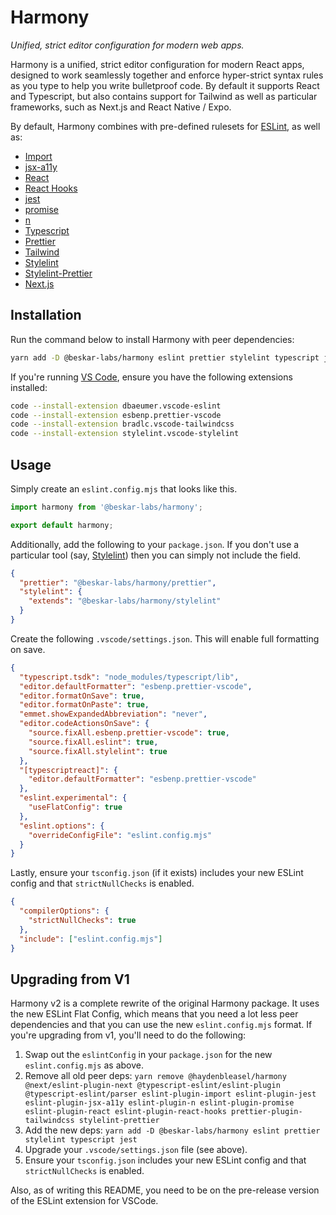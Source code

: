 # Harmony

_Unified, strict editor configuration for modern web apps._

Harmony is a unified, strict editor configuration for modern React apps, designed to work seamlessly together and enforce hyper-strict syntax rules as you type to help you write bulletproof code. By default it supports React and Typescript, but also contains support for Tailwind as well as particular frameworks, such as Next.js and React Native / Expo.

By default, Harmony combines with pre-defined rulesets for [ESLint](https://eslint.org/), as well as:

- [Import](https://www.npmjs.com/package/eslint-plugin-import)
- [jsx-a11y](https://www.npmjs.com/package/eslint-plugin-jsx-a11y)
- [React](https://www.npmjs.com/package/eslint-plugin-react)
- [React Hooks](https://www.npmjs.com/package/eslint-plugin-react-hooks)
- [jest](https://www.npmjs.com/package/eslint-plugin-jest)
- [promise](https://www.npmjs.com/package/eslint-plugin-promise)
- [n](https://www.npmjs.com/package/eslint-plugin-n)
- [Typescript](https://www.npmjs.com/package/@typescript-eslint/eslint-plugin)
- [Prettier](https://www.npmjs.com/package/eslint-plugin-prettier)
- [Tailwind](https://github.com/tailwindlabs/prettier-plugin-tailwindcss)
- [Stylelint](https://stylelint.io/)
- [Stylelint-Prettier](https://www.npmjs.com/package/stylelint-prettier)
- [Next.js](https://nextjs.org/docs/basic-features/eslint#eslint-plugin)

## Installation

Run the command below to install Harmony with peer dependencies:

```sh
yarn add -D @beskar-labs/harmony eslint prettier stylelint typescript jest
```

If you're running [VS Code](https://code.visualstudio.com/), ensure you have the following extensions installed:

```sh
code --install-extension dbaeumer.vscode-eslint
code --install-extension esbenp.prettier-vscode
code --install-extension bradlc.vscode-tailwindcss
code --install-extension stylelint.vscode-stylelint
```

## Usage

Simply create an `eslint.config.mjs` that looks like this.

```js
import harmony from '@beskar-labs/harmony';

export default harmony;
```

Additionally, add the following to your `package.json`. If you don't use a particular tool (say, [Stylelint](https://stylelint.io/)) then you can simply not include the field.

```json
{
  "prettier": "@beskar-labs/harmony/prettier",
  "stylelint": {
    "extends": "@beskar-labs/harmony/stylelint"
  }
}
```

Create the following `.vscode/settings.json`. This will enable full formatting on save.

```json
{
  "typescript.tsdk": "node_modules/typescript/lib",
  "editor.defaultFormatter": "esbenp.prettier-vscode",
  "editor.formatOnSave": true,
  "editor.formatOnPaste": true,
  "emmet.showExpandedAbbreviation": "never",
  "editor.codeActionsOnSave": {
    "source.fixAll.esbenp.prettier-vscode": true,
    "source.fixAll.eslint": true,
    "source.fixAll.stylelint": true
  },
  "[typescriptreact]": {
    "editor.defaultFormatter": "esbenp.prettier-vscode"
  },
  "eslint.experimental": {
    "useFlatConfig": true
  },
  "eslint.options": {
    "overrideConfigFile": "eslint.config.mjs"
  }
}
```

Lastly, ensure your `tsconfig.json` (if it exists) includes your new ESLint config and that `strictNullChecks` is enabled.

```json
{
  "compilerOptions": {
    "strictNullChecks": true
  },
  "include": ["eslint.config.mjs"]
}
```

## Upgrading from V1

Harmony v2 is a complete rewrite of the original Harmony package. It uses the new ESLint Flat Config, which means that you need a lot less peer dependencies and that you can use the new `eslint.config.mjs` format. If you're upgrading from v1, you'll need to do the following:

1. Swap out the `eslintConfig` in your `package.json` for the new `eslint.config.mjs` as above.
2. Remove all old peer deps: `yarn remove @haydenbleasel/harmony @next/eslint-plugin-next @typescript-eslint/eslint-plugin @typescript-eslint/parser eslint-plugin-import eslint-plugin-jest eslint-plugin-jsx-a11y eslint-plugin-n eslint-plugin-promise eslint-plugin-react eslint-plugin-react-hooks prettier-plugin-tailwindcss stylelint-prettier`
3. Add the new deps: `yarn add -D @beskar-labs/harmony eslint prettier stylelint typescript jest`
4. Upgrade your `.vscode/settings.json` file (see above).
5. Ensure your `tsconfig.json` includes your new ESLint config and that `strictNullChecks` is enabled.

Also, as of writing this README, you need to be on the pre-release version of the ESLint extension for VSCode.
